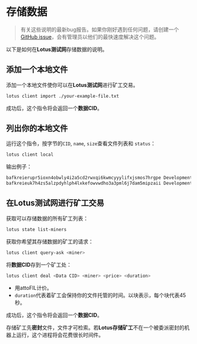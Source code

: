 # 存储数据

> 有关这些说明的最新bug报告。如果你刚好遇到任何问题，请创建一个 [GitHub issue](https://github.com/filecoin-project/lotus/issues/new)，会有管理员以他们的最快速度解决这个问题。

以下是如何在**Lotus测试网**存储数据的说明。

## 添加一个本地文件

添加一个本地文件使你可以在**Lotus测试网**进行矿工交易。

```sh
lotus client import ./your-example-file.txt
```

成功后，这个指令将会返回一个**数据CID**。

## 列出你的本地文件

运行这个指令，按字节的`CID`, `name`, `size`查看文件列表和 `status`：

```sh
lotus client local
```

输出例子：

```sh
bafkreierupr5ioxn4obwly4i2a5cd2rwxqi6kwmcyyylifxjsmos7hrgpe Development/sample-1.txt 2332 ok
bafkreieuk7h4zs5alzpdyhlph4lxkefowvwdho3a3pml6j7dam5mipzaii Development/sample-2.txt 30618 ok
```

## 在Lotus测试网进行矿工交易

获取可以存储数据的所有矿工列表：

```sh
lotus state list-miners
```

获取你希望其存储数据的矿工的请求：

```sh
lotus client query-ask <miner>
```

将**数据CID**存到一个矿工处：

```sh
lotus client deal <Data CID> <miner> <price> <duration>
```

- 用attoFIL计价。
- `duration`代表着矿工会保持你的文件托管的时间。以块表示，每个块代表45秒。

成功后，这个指令将会返回一个**数据CID**。

存储矿工先**密封**文件，文件才可检索。若**Lotus存储矿工**不在一个被委派密封的机器上运行，这个进程将会花费很长时间件。